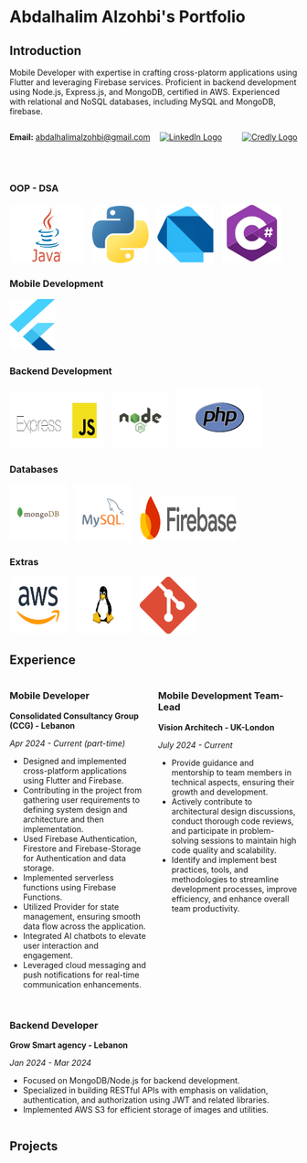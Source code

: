 # Abdalhalim Alzohbi's Portfolio

## Introduction

Mobile Developer with expertise in crafting cross-platorm applications using Flutter and leveraging Firebase services.
Proficient in backend development using Node.js, Express.js, and MongoDB, certified in AWS. Experienced with relational
and NoSQL databases, including MySQL and MongoDB, firebase.

<div style="display: flex; align-items: center;">
    <div style="flex: 1;">
    <p><strong>Email:</strong> <a href="mailto:abdalhalimalzohbi@gmail.com">abdalhalimalzohbi@gmail.com</a></p>
    </div>
    <div>
        <a href="https://www.linkedin.com/in/abdalhalimalzohbi/">
            <img src="https://static.licdn.com/sc/h/al2o9zrvru7aqj8e1x2rzsrca" alt="LinkedIn Logo" width="50" height="50">
        </a>
    </div>
    &nbsp;
    &nbsp;
    &nbsp;
    &nbsp;
    &nbsp;
    <div>
        <a href="https://www.credly.com/users/abdalhalimalzohbi/">
            <img src="https://images.credly.com/size/400x400/images/b685de69-03cf-402c-b8e3-62ecd0e2e949/blob.png" alt="Credly Logo" width="50" height="50">
        </a>
    </div>
</div>
<br>
<br>

### OOP - DSA

<div style="overflow-x: auto; white-space: nowrap;">
<img src="/assets/icons/java.jpeg" alt="Programming Language 1" style="display: inline-block; width: 130px; height: 100px; margin-right: 10px; background-color: white;">
    <img src="/assets/icons/python.png" alt="Programming Language 2" style="display: inline-block; width: 100px; height: 100px; margin-right: 10px;">
    <img src="/assets/icons/dart.png" alt="Programming Language 3" style="display: inline-block; width: 100px; height: 100px; margin-right: 10px;">
    <img src="/assets/icons/csharp.png" alt="Programming Language 3" style="display: inline-block; width: 105px; height: 105px; margin-right: 10px;">
 
</div>

### Mobile Development

<div style="overflow-x: auto; white-space: nowrap;">
    <img src="/assets/icons/flutter.png" alt="Programming Language 2" style="display: inline-block; width: 80px; height: 90px; margin-right: 10px;">
</div>

### Backend Development

<div style="overflow-x: auto; white-space: nowrap;">
    <img src="/assets/icons/express.jpg" alt="Programming Language 2" style="display: inline-block; width: 165px; height: 100px; margin-right: 10px;">
    <img src="/assets/icons/nodejs.svg" alt="Programming Language 2" style="display: inline-block; width: 100px; height: 100px; margin-right: 10px;">
    <img src="/assets/icons/php.png" alt="Programming Language 2" style="display: inline-block; width: 150px; height: 110px; margin-right: 10px;">

</div>

### Databases

<div style="overflow-x: auto; white-space: nowrap;">
        <img src="/assets/icons/mongodb.svg" alt="Programming Language 1" style="display: inline-block; width: 100px; height: 100px; margin-right: 10px;">
    <img src="/assets/icons/mysql.svg" alt="Programming Language 2" style="display: inline-block; width: 100px; height: 100px; margin-right: 10px;">
    <img src="/assets/icons/Firebase.png" alt="Programming Language 3" style="display: inline-block; width: 170px; height: 80px; margin-right: 10px;">

</div>

### Extras

<div style="overflow-x: auto; white-space: nowrap;">
        <img src="/assets/icons/aws.svg" alt="Programming Language 1" style="display: inline-block; width: 100px; height: 100px; margin-right: 10px;">
    <img src="/assets/icons/linux.svg" alt="Programming Language 2" style="display: inline-block; width: 100px; height: 100px; margin-right: 10px;">
    <img src="/assets/icons/git.png" alt="Programming Language 3" style="display: inline-block; width: 100px; height: 100px; margin-right: 10px;">

</div>

## Experience

<div style="display: flex; flex-wrap: wrap; gap: 1rem;">

  <div style="flex: 1; min-width: 200px;">

<div>
    <h3>Mobile Developer</h3>
    <p><strong>Consolidated Consultancy Group (CCG) - Lebanon</strong></p>
    <p><em>Apr 2024 - Current (part-time)</em></p>
</div>

<ul>
    <li>Designed and implemented cross-platform applications using Flutter and Firebase.</li>
    <li>Contributing in the project from gathering user requirements to defining system design and architecture and then implementation.</li>
    <li>Used Firebase Authentication, Firestore and Firebase-Storage for Authentication and data storage.</li>
    <li>Implemented serverless functions using Firebase Functions.</li>
    <li>Utilized Provider for state management, ensuring smooth data flow across the application.</li>
    <li>Integrated AI chatbots to elevate user interaction and engagement.</li>
    <li>Leveraged cloud messaging and push notifications for real-time communication enhancements.</li>
</ul>

  </div>

  <div style="flex: 1; min-width: 200px;">
<div>
    <h3>Mobile Development Team-Lead</h3>
    <p><strong>Vision Architech - UK-London</strong></p>
    <p><em>July 2024 - Current</em></p>
</div>

<ul>
    <li>Provide guidance and mentorship to team members in technical aspects, ensuring their growth and development.</li>
    <li>Actively contribute to architectural design discussions, conduct thorough code reviews, and participate in problem-solving sessions to maintain high code quality and scalability.</li>
    <li>Identify and implement best practices, tools, and methodologies to streamline development processes, improve efficiency, and enhance overall team productivity.</li>
</ul>

  </div>
    <div style="flex: 1; min-width: 200px;">

<div>
    <h3>Backend Developer</h3>
    <p><strong>Grow Smart agency - Lebanon</strong></p>
    <p><em>Jan 2024 - Mar 2024</em></p>
</div>

<ul>
    <li>Focused on MongoDB/Node.js for backend development.</li>
    <li>Specialized in building RESTful APIs with emphasis on validation, authentication, and authorization using JWT and
related libraries.</li>
    <li>Implemented AWS S3 for efficient storage of images and utilities.</li>
</ul>

  </div>

</div>

## Projects
